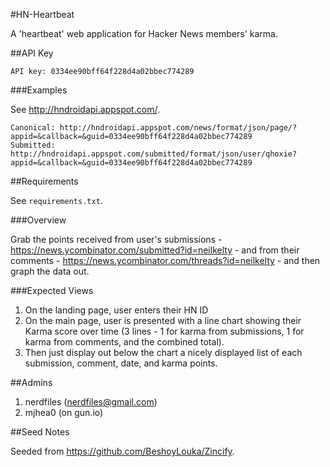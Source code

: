 #HN-Heartbeat

A 'heartbeat' web application for Hacker News members' karma.

##API Key

    API key: 0334ee90bff64f228d4a02bbec774289

###Examples

See http://hndroidapi.appspot.com/.

    Canonical: http://hndroidapi.appspot.com/news/format/json/page/?appid=&callback=&guid=0334ee90bff64f228d4a02bbec774289
    Submitted: http://hndroidapi.appspot.com/submitted/format/json/user/qhoxie?appid=&callback=&guid=0334ee90bff64f228d4a02bbec774289

##Requirements

See ``requirements.txt``.

###Overview

Grab the points received from user's submissions - https://news.ycombinator.com/submitted?id=neilkelty - and from their comments - https://news.ycombinator.com/threads?id=neilkelty - and then graph the data out.

###Expected Views

1. On the landing page, user enters their HN ID
2. On the main page, user is presented with a line chart showing their Karma score over time (3 lines - 1 for karma from submissions, 1 for karma from comments, and the combined total).
3. Then just display out below the chart a nicely displayed list of each submission, comment, date, and karma points.

##Admins

1. nerdfiles (nerdfiles@gmail.com)
2. mjhea0 (on gun.io)

##Seed Notes

Seeded from https://github.com/BeshoyLouka/Zincify.
